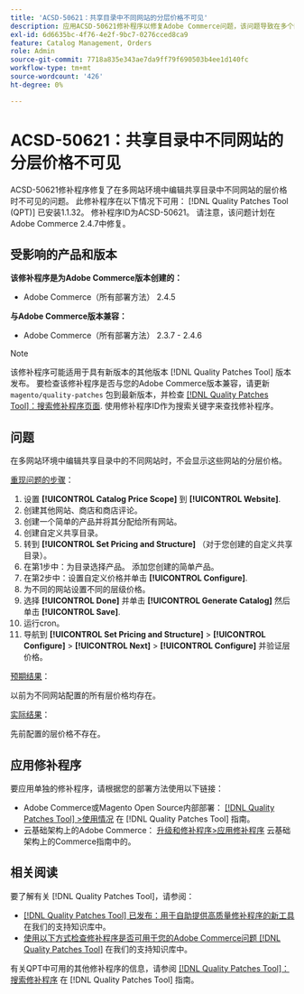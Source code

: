 ```yaml
---
title: 'ACSD-50621：共享目录中不同网站的分层价格不可见'
description: 应用ACSD-50621修补程序以修复Adobe Commerce问题，该问题导致在多个网站环境中编辑共享目录中的不同网站时，无法看到这些网站的层价格。
exl-id: 6d6635bc-4f76-4e2f-9bc7-0276cced8ca9
feature: Catalog Management, Orders
role: Admin
source-git-commit: 7718a835e343ae7da9ff79f690503b4ee1d140fc
workflow-type: tm+mt
source-wordcount: '426'
ht-degree: 0%

---
```


# ACSD-50621：共享目录中不同网站的分层价格不可见

ACSD-50621修补程序修复了在多网站环境中编辑共享目录中不同网站的层价格时不可见的问题。 此修补程序在以下情况下可用： [!DNL Quality Patches Tool (QPT)] 已安装1.1.32。 修补程序ID为ACSD-50621。 请注意，该问题计划在Adobe Commerce 2.4.7中修复。

## 受影响的产品和版本

**该修补程序是为Adobe Commerce版本创建的：**

* Adobe Commerce（所有部署方法） 2.4.5

**与Adobe Commerce版本兼容：**

* Adobe Commerce（所有部署方法） 2.3.7 - 2.4.6

>[!NOTE]
>
>该修补程序可能适用于具有新版本的其他版本 [!DNL Quality Patches Tool] 版本发布。 要检查该修补程序是否与您的Adobe Commerce版本兼容，请更新 `magento/quality-patches` 包到最新版本，并检查 [[!DNL Quality Patches Tool]：搜索修补程序页面](https://experienceleague.adobe.com/tools/commerce-quality-patches/index.html). 使用修补程序ID作为搜索关键字来查找修补程序。

## 问题

在多网站环境中编辑共享目录中的不同网站时，不会显示这些网站的分层价格。

<u>重现问题的步骤</u>：

1. 设置 **[!UICONTROL Catalog Price Scope]** 到 **[!UICONTROL Website]**.
1. 创建其他网站、商店和商店评论。
1. 创建一个简单的产品并将其分配给所有网站。
1. 创建自定义共享目录。
1. 转到 **[!UICONTROL Set Pricing and Structure]** （对于您创建的自定义共享目录）。
1. 在第1步中：为目录选择产品。 添加您创建的简单产品。
1. 在第2步中：设置自定义价格并单击 **[!UICONTROL Configure]**.
1. 为不同的网站设置不同的层级价格。
1. 选择 **[!UICONTROL Done]** 并单击 **[!UICONTROL Generate Catalog]** 然后单击 **[!UICONTROL Save]**.
1. 运行cron。
1. 导航到 **[!UICONTROL Set Pricing and Structure]** > **[!UICONTROL Configure]** > **[!UICONTROL Next]** > **[!UICONTROL Configure]** 并验证层价格。

<u>预期结果</u>：

以前为不同网站配置的所有层价格均存在。

<u>实际结果</u>：

先前配置的层价格不存在。

## 应用修补程序

要应用单独的修补程序，请根据您的部署方法使用以下链接：

* Adobe Commerce或Magento Open Source内部部署： [[!DNL Quality Patches Tool] >使用情况](https://experienceleague.adobe.com/docs/commerce-operations/tools/quality-patches-tool/usage.html) 在 [!DNL Quality Patches Tool] 指南。
* 云基础架构上的Adobe Commerce： [升级和修补程序>应用修补程序](https://experienceleague.adobe.com/docs/commerce-cloud-service/user-guide/develop/upgrade/apply-patches.html) 云基础架构上的Commerce指南中的。

## 相关阅读

要了解有关 [!DNL Quality Patches Tool]，请参阅：

* [[!DNL Quality Patches Tool] 已发布：用于自助提供高质量修补程序的新工具](/help/announcements/adobe-commerce-announcements/magento-quality-patches-released-new-tool-to-self-serve-quality-patches.md) 在我们的支持知识库中。
* [使用以下方式检查修补程序是否可用于您的Adobe Commerce问题 [!DNL Quality Patches Tool]](/help/support-tools/patches-available-in-qpt-tool/check-patch-for-magento-issue-with-magento-quality-patches.md) 在我们的支持知识库中。

有关QPT中可用的其他修补程序的信息，请参阅 [[!DNL Quality Patches Tool]：搜索修补程序](https://experienceleague.adobe.com/tools/commerce-quality-patches/index.html) 在 [!DNL Quality Patches Tool] 指南。
